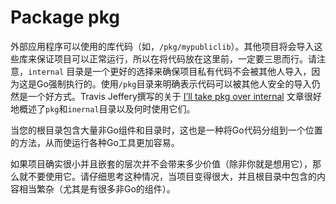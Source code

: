 # Package pkg

外部应用程序可以使用的库代码（如，`/pkg/mypubliclib`）。其他项目将会导入这些库来保证项目可以正常运行，所以在将代码放在这里前，一定要三思而行。请注意，`internal`
目录是一个更好的选择来确保项目私有代码不会被其他人导入，因为这是Go强制执行的。使用`/pkg`目录来明确表示代码可以被其他人安全的导入仍然是一个好方式。Travis
Jeffery撰写的关于 [I’ll take pkg over internal](https://travisjeffery.com/b/2019/11/i-ll-take-pkg-over-internal/)
文章很好地概述了`pkg`和`inernal`目录以及何时使用它们。

当您的根目录包含大量非Go组件和目录时，这也是一种将Go代码分组到一个位置的方法，从而使运行各种Go工具更加容易。

如果项目确实很小并且嵌套的层次并不会带来多少价值（除非你就是想用它），那么就不要使用它。请仔细思考这种情况，当项目变得很大，并且根目录中包含的内容相当繁杂（尤其是有很多非Go的组件）。